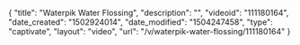 {
    "title": "Waterpik Water Flossing",
    "description": "",
    "videoid": "111180164",
    "date_created": "1502924014",
    "date_modified": "1504247458",
    "type": "captivate",
    "layout": "video",
    "url": "\/v\/waterpik-water-flossing\/111180164"
}